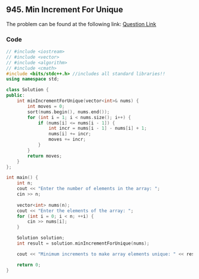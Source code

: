 ## 945. Min Increment For Unique
The problem can be found at the following link: [Question Link](https://leetcode.com/problems/minimum-increment-to-make-array-unique/)

### Code

```cpp
// #include <iostream>
// #include <vector>
// #include <algorithm>
// #include <cmath>
#include <bits/stdc++.h> //includes all standard libraries!!
using namespace std;

class Solution {
public:
    int minIncrementForUnique(vector<int>& nums) {
        int moves = 0;
        sort(nums.begin(), nums.end());
        for (int i = 1; i < nums.size(); i++) {
            if (nums[i] <= nums[i - 1]) {
                int incr = nums[i - 1] - nums[i] + 1;
                nums[i] += incr;
                moves += incr;
            }
        }
        return moves;
    }
};

int main() {
    int n;
    cout << "Enter the number of elements in the array: ";
    cin >> n;
    
    vector<int> nums(n);
    cout << "Enter the elements of the array: ";
    for (int i = 0; i < n; ++i) {
        cin >> nums[i];
    }

    Solution solution;
    int result = solution.minIncrementForUnique(nums);

    cout << "Minimum increments to make array elements unique: " << result << endl;

    return 0;
}
```